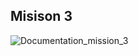 ## Misison 3
![Documentation_mission_3](https://github.com/KSHS-Robotics-Club/FLL-2023-Docs/assets/125808267/b5ef51ef-97e2-4432-a9d5-099345251b63)


